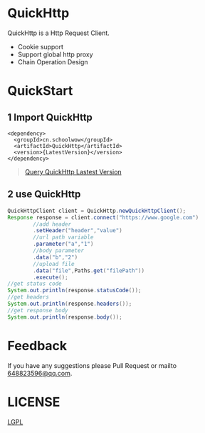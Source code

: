 # QuickHttp

QuickHttp is a Http Request Client.

* Cookie support
* Support global http proxy
* Chain Operation Design

# QuickStart

## 1 Import QuickHttp
```
<dependency>
  <groupId>cn.schoolwow</groupId>
  <artifactId>QuickHttp</artifactId>
  <version>{LatestVersion}</version>
</dependency>
```

> [Query QuickHttp Lastest Version](https://search.maven.org/search?q=a:QuickHttp)

## 2 use QuickHttp
```java
QuickHttpClient client = QuickHttp.newQuickHttpClient();
Response response = client.connect("https://www.google.com")
        //add header
        .setHeader("header","value")
        //url path variable
        .parameter("a","1")
        //body parameter
        .data("b","2")
        //upload file
        .data("file",Paths.get("filePath"))
        .execute();
//get status code
System.out.println(response.statusCode());
//get headers
System.out.println(response.headers());
//get response body
System.out.println(response.body());
```
# Feedback

If you have any suggestions please Pull Request or mailto 648823596@qq.com.

# LICENSE

[LGPL](http://www.gnu.org/licenses/lgpl-3.0-standalone.html)